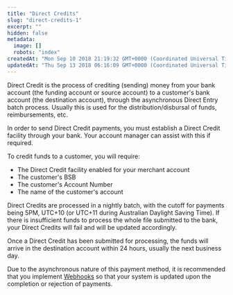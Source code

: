 ```yaml
---
title: "Direct Credits"
slug: "direct-credits-1"
excerpt: ""
hidden: false
metadata: 
  image: []
  robots: "index"
createdAt: "Mon Sep 10 2018 21:19:32 GMT+0000 (Coordinated Universal Time)"
updatedAt: "Thu Sep 13 2018 06:16:09 GMT+0000 (Coordinated Universal Time)"
---
```

Direct Credit is the process of crediting (sending) money from your bank account (the funding account or source account) to a customer's bank account (the destination account), through the asynchronous Direct Entry batch process. Usually this is used for the distribution/disbursal of funds, reimbursements, etc.

In order to send Direct Credit payments, you must establish a Direct Credit facility through your bank. Your account manager can assist with this if required.

To credit funds to a customer, you will require:

- The Direct Credit facility enabled for your merchant account
- The customer's BSB
- The customer's Account Number
- The name of the customer's account

Direct Credits are processed in a nightly batch, with the cutoff for payments being 5PM, UTC+10 (or UTC+11 during Australian Daylight Saving Time). If there is insufficient funds to process the whole file submitted to the bank, your Direct Credits will fail and will be updated accordingly.

Once a Direct Credit has been submitted for processing, the funds will arrive in the destination account within 24 hours, usually the next business day.

Due to the asynchronous nature of this payment method, it is recommended that you implement [Webhooks](doc:webhooks) so that your system is updated upon the completion or rejection of payments.
